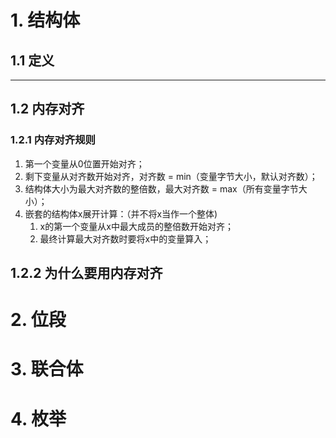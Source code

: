 # 1. 结构体 

## 1.1 定义

---



## 1.2 内存对齐

### 1.2.1 内存对齐规则

1. 第一个变量从0位置开始对齐；
2. 剩下变量从对齐数开始对齐，对齐数 = min（变量字节大小，默认对齐数）；
3. 结构体大小为最大对齐数的整倍数，最大对齐数 = max（所有变量字节大小）；
4. 嵌套的结构体x展开计算：（并不将x当作一个整体)
   1. x的第一个变量从x中最大成员的整倍数开始对齐；
   2. 最终计算最大对齐数时要将x中的变量算入；

## 1.2.2 为什么要用内存对齐




# 2. 位段



# 3. 联合体





# 4. 枚举










